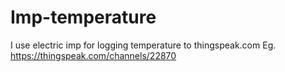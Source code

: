 # Imp-temperature
I use electric imp for logging temperature to thingspeak.com
Eg. https://thingspeak.com/channels/22870
